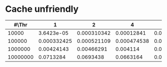 # Cache unfriendly

| #\Thr    | 1           | 2           | 4           | 8          |
| -------- | ----------- | ----------- | ----------- | ---------- |
| 10000    | 3.6423e-05  | 0.000310342 | 0.00012841  | 0.0216754  |
| 100000   | 0.000332425 | 0.000521109 | 0.000474538 | 0.00384396 |
| 1000000  | 0.00424143  | 0.00466291  | 0.004114    | 0.00389365 |
| 10000000 | 0.0713284   | 0.0693438   | 0.0663164   | 0.0814209  |